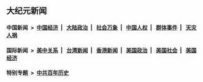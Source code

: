 ## 大纪元新闻

#### 中国新闻 &nbsp;>&nbsp; [中国经济](indexes/ncid283/README.md?09041645) &nbsp;| &nbsp; [大陆政治](indexes/ncid277/README.md?09041645) &nbsp;| &nbsp; [社会万象](indexes/ncid282/README.md?09041645) &nbsp;| &nbsp; [中国人权](indexes/ncid278/README.md?09041645) &nbsp;| &nbsp; [群体事件](indexes/ncid279/README.md?09041645) &nbsp;| &nbsp; [天灾人祸](indexes/ncid280/README.md?09041645)

#### 国际新闻 &nbsp;>&nbsp; [美中关系](indexes/nf1412576/README.md?09041645) &nbsp;| &nbsp; [台湾新闻](indexes/ncid1349361/README.md?09041645) &nbsp;| &nbsp; [香港新闻](indexes/ncid1349362/README.md?09041645) &nbsp;| &nbsp; [美国政治](indexes/ncid1078159/README.md?09041645) &nbsp;| &nbsp; [美国社会](indexes/ncid1078160/README.md?09041645) &nbsp;| &nbsp; [美国经济](indexes/ncid1078158/README.md?09041645)

#### 特别专题 &nbsp;>&nbsp; [中共百年历史](https://github.com/easy2view/epoch-special/blob/master/README.md?09041645)  
